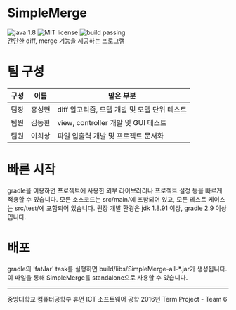 # SimpleMerge
![java 1.8](https://img.shields.io/badge/java-1.8-orange.svg) ![MIT license](https://img.shields.io/badge/license-MIT-blue.svg) ![build passing](https://img.shields.io/badge/build-passing-brightgreen.svg)  
간단한 diff, merge 기능을 제공하는 프로그램  

# 팀 구성
구성|이름|맡은 부분
---|---|---------
팀장|홍성현|diff 알고리즘, 모델 개발 및 모델 단위 테스트
팀원|김동환|view, controller 개발 및 GUI 테스트
팀원|이희상|파일 입출력 개발 및 프로젝트 문서화

# 빠른 시작
gradle을 이용하면 프로젝트에 사용한 외부 라이브러리나 프로젝트 설정 등을 빠르게 적용할 수 있습니다.
모든 소스코드는 src/main/에 포함되어 있고, 모든 테스트 케이스는 src/test/에 포함되어 있습니다.
권장 개발 환경은 jdk 1.8.91 이상, gradle 2.9 이상입니다.

# 배포
gradle의 'fatJar' task를 실행하면 build/libs/SimpleMerge-all-*.jar가 생성됩니다. 이 파일을 통해 SimpleMerge를 standalone으로 사용할 수 있습니다.

-------------------------------------------------------------------------------------------------------------
중앙대학교 컴퓨터공학부 휴먼 ICT 소프트웨어 공학 2016년 Term Project - Team 6
